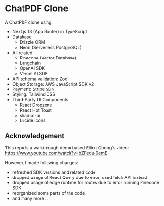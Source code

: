 # ChatPDF Clone

A ChatPDF clone using:

- Next.js 13 (App Router) in TypeScript
- Database
  - Drizzle ORM
  - Neon (Serverless PostgreSQL)
- AI-related
  - Pinecone (Vector Database)
  - Langchain
  - OpenAI SDK
  - Vercel AI SDK
- API schema validation: Zod
- Object Storage: AWS JavaScript SDK v2
- Payment: Stripe SDK
- Styling: Tailwind CSS
- Third-Party UI Components
  - React Dropzone
  - React Hot Toast
  - shadcn-ui
  - Lucide icons

## Acknowledgement

This repo is a walkthrough demo based Elliott Chong's video: https://www.youtube.com/watch?v=bZFedu-0emE

However, I made following changes:

- refreshed SDK versions and related code
- dropped usage of React Query due to error, used fetch API instead
- dropped usage of edge runtime for routes due to error running Pinecone SDK
- reorganized some parts of the code
- and many more ...
